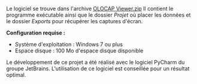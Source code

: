Le logiciel se trouve dans l'archive [OLOCAP Viewer.zip](/blob/main/OLOCAP%20Viewer.zip)
Il contient le programme exécutable ainsi que le dossier *Projet* où placer les données et le dossier *Exports* pour récupérer les captures d'écran.

**Configuration requise :**
* Système d'exploitation : Windows 7 ou plus
* Espace disque : 100 Mo d'espace disque disponible

Le développement de ce projet a été réalisé avec le logiciel PyCharm du groupe JetBrains.
L'utilisation de ce logiciel est conseillée pour un résultat optimal.
